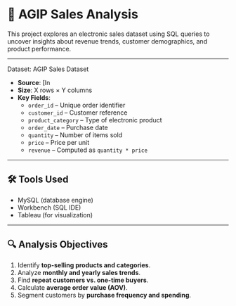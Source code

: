 
# 🛒 AGIP Sales Analysis

This project explores an electronic sales dataset using SQL queries to uncover insights about revenue trends, customer demographics, and product performance.

---

 Dataset: AGIP Sales Dataset
- **Source**: [In
- **Size**: X rows × Y columns  
- **Key Fields**:  
  - `order_id` – Unique order identifier  
  - `customer_id` – Customer reference  
  - `product_category` – Type of electronic product  
  - `order_date` – Purchase date  
  - `quantity` – Number of items sold  
  - `price` – Price per unit  
  - `revenue` – Computed as `quantity * price`

---

## 🛠️ Tools Used
- MySQL (database engine)  
- Workbench (SQL IDE)  
- Tableau (for visualization)  

---

## 🔍 Analysis Objectives
1. Identify **top-selling products and categories**.  
2. Analyze **monthly and yearly sales trends**.  
3. Find **repeat customers vs. one-time buyers**.  
4. Calculate **average order value (AOV)**.  
5. Segment customers by **purchase frequency and spending**.  


